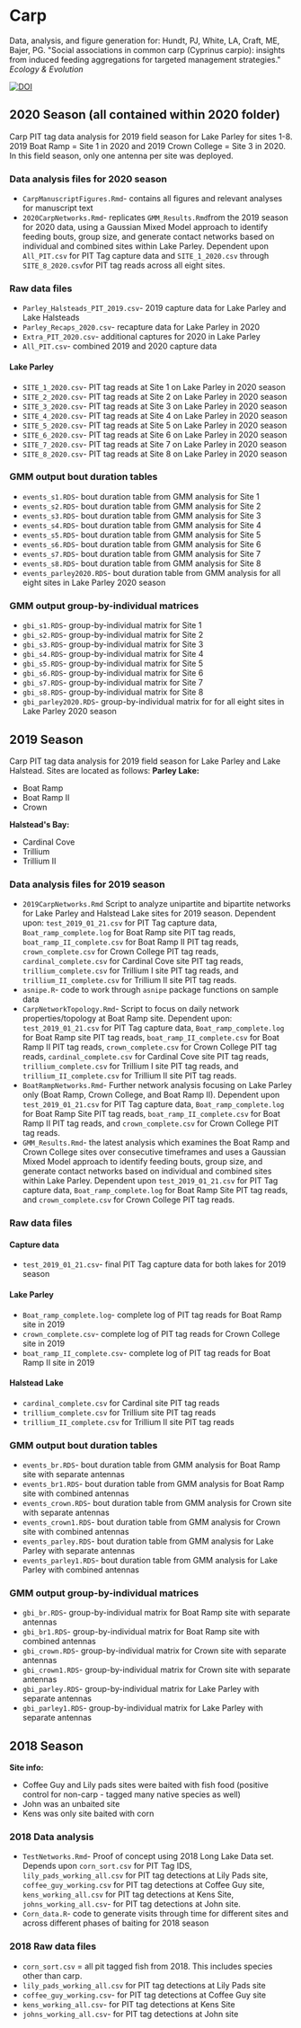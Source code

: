 # Carp
Data, analysis, and figure generation for: Hundt, PJ, White, LA, Craft, ME, Bajer, PG. "Social associations in common carp (Cyprinus carpio): insights from induced feeding aggregations for targeted management strategies." *Ecology & Evolution*

[![DOI](https://zenodo.org/badge/197043607.svg)](https://zenodo.org/badge/latestdoi/197043607)


## 2020 Season (all contained within 2020 folder)
Carp PIT tag data analysis for 2019 field season for Lake Parley for sites 1-8. 2019 Boat Ramp = Site 1 in 2020 and 2019 Crown College = Site 3 in 2020. In this field season, only one antenna per site was deployed.

### Data analysis files for 2020 season
- `CarpManuscriptFigures.Rmd`- contains all figures and relevant analyses for manuscript text
- `2020CarpNetworks.Rmd`- replicates `GMM_Results.Rmd`from the 2019 season for 2020 data, using a Gaussian Mixed Model approach to identify feeding bouts, group size, and generate contact networks based on individual and combined sites within Lake Parley. Dependent upon `All_PIT.csv` for PIT Tag capture data and `SITE_1_2020.csv` through `SITE_8_2020.csv`for PIT tag reads across all eight sites.

### Raw data files

- `Parley_Halsteads_PIT_2019.csv`- 2019 capture data for Lake Parley and Lake Halsteads
- `Parley_Recaps_2020.csv`- recapture data for Lake Parley in 2020
- `Extra_PIT_2020.csv`- additional captures for 2020 in Lake Parley
- `All_PIT.csv`- combined 2019 and 2020 capture data

#### Lake Parley

- `SITE_1_2020.csv`- PIT tag reads at Site 1 on Lake Parley in 2020 season
- `SITE_2_2020.csv`- PIT tag reads at Site 2 on Lake Parley in 2020 season
- `SITE_3_2020.csv`- PIT tag reads at Site 3 on Lake Parley in 2020 season
- `SITE_4_2020.csv`- PIT tag reads at Site 4 on Lake Parley in 2020 season
- `SITE_5_2020.csv`- PIT tag reads at Site 5 on Lake Parley in 2020 season
- `SITE_6_2020.csv`- PIT tag reads at Site 6 on Lake Parley in 2020 season
- `SITE_7_2020.csv`- PIT tag reads at Site 7 on Lake Parley in 2020 season
- `SITE_8_2020.csv`- PIT tag reads at Site 8 on Lake Parley in 2020 season

### GMM output bout duration tables

- `events_s1.RDS`- bout duration table from GMM analysis for Site 1
- `events_s2.RDS`- bout duration table from GMM analysis for Site 2
- `events_s3.RDS`- bout duration table from GMM analysis for Site 3
- `events_s4.RDS`- bout duration table from GMM analysis for Site 4
- `events_s5.RDS`- bout duration table from GMM analysis for Site 5
- `events_s6.RDS`- bout duration table from GMM analysis for Site 6
- `events_s7.RDS`- bout duration table from GMM analysis for Site 7
- `events_s8.RDS`- bout duration table from GMM analysis for Site 8
- `events_parley2020.RDS`- bout duration table from GMM analysis for all eight sites in Lake Parley 2020 season

### GMM output group-by-individual matrices
- `gbi_s1.RDS`- group-by-individual matrix for Site 1
- `gbi_s2.RDS`- group-by-individual matrix for Site 2
- `gbi_s3.RDS`- group-by-individual matrix for Site 3
- `gbi_s4.RDS`- group-by-individual matrix for Site 4
- `gbi_s5.RDS`- group-by-individual matrix for Site 5
- `gbi_s6.RDS`- group-by-individual matrix for Site 6
- `gbi_s7.RDS`- group-by-individual matrix for Site 7
- `gbi_s8.RDS`- group-by-individual matrix for Site 8
- `gbi_parley2020.RDS`- group-by-individual matrix for for all eight sites in Lake Parley 2020 season

## 2019 Season
Carp PIT tag data analysis for 2019 field season for Lake Parley and Lake Halstead. Sites are located as follows:
**Parley Lake:**

* Boat Ramp
* Boat Ramp II
* Crown

**Halstead's Bay:**

* Cardinal Cove
* Trillium
* Trillium II

### Data analysis files for 2019 season

- `2019CarpNetworks.Rmd` Script to analyze unipartite and bipartite networks for Lake Parley and Halstead Lake sites for 2019 season. Dependent upon: `test_2019_01_21.csv` for PIT Tag capture data, `Boat_ramp_complete.log` for Boat Ramp site PIT tag reads, `boat_ramp_II_complete.csv` for Boat Ramp II PIT tag reads, `crown_complete.csv` for Crown College PIT tag reads, `cardinal_complete.csv` for Cardinal Cove site PIT tag reads, `trillium_complete.csv` for Trillium I site PIT tag reads, and `trillium_II_complete.csv` for Trillium II site PIT tag reads.
- `asnipe.R`- code to work through `asnipe` package functions on sample data
- `CarpNetworkTopology.Rmd`- Script to focus on daily network properties/topology at Boat Ramp site. Dependent upon: `test_2019_01_21.csv` for PIT Tag capture data, `Boat_ramp_complete.log` for Boat Ramp site PIT tag reads, `boat_ramp_II_complete.csv` for Boat Ramp II PIT tag reads, `crown_complete.csv` for Crown College PIT tag reads, `cardinal_complete.csv` for Cardinal Cove site PIT tag reads, `trillium_complete.csv` for Trillium I site PIT tag reads, and `trillium_II_complete.csv` for Trillium II site PIT tag reads.
- `BoatRampNetworks.Rmd`- Further network analysis focusing on Lake Parley only (Boat Ramp, Crown College, and Boat Ramp II).  Dependent upon `test_2019_01_21.csv` for PIT Tag capture data, `Boat_ramp_complete.log` for Boat Ramp Site PIT tag reads, `boat_ramp_II_complete.csv` for Boat Ramp II PIT tag reads, and `crown_complete.csv` for Crown College PIT tag reads.
- `GMM_Results.Rmd`- the latest analysis which examines the Boat Ramp and Crown College sites over consecutive timeframes and uses a Gaussian Mixed Model approach to identify feeding bouts, group size, and generate contact networks based on individual and combined sites within Lake Parley. Dependent upon `test_2019_01_21.csv` for PIT Tag capture data, `Boat_ramp_complete.log` for Boat Ramp Site PIT tag reads, and `crown_complete.csv` for Crown College PIT tag reads.


### Raw data files

#### Capture data
- `test_2019_01_21.csv`- final PIT Tag capture data for both lakes for 2019 season

#### Lake Parley
- `Boat_ramp_complete.log`- complete log of PIT tag reads for Boat Ramp site in 2019
- `crown_complete.csv`- complete log of PIT tag reads for Crown College site in 2019
- `boat_ramp_II_complete.csv`- complete log of PIT tag reads for Boat Ramp II site in 2019

#### Halstead Lake
- `cardinal_complete.csv` for Cardinal site PIT tag reads
- `trillium_complete.csv` for Trillium site PIT tag reads
- `trillium_II_complete.csv` for Trillium II site PIT tag reads

### GMM output bout duration tables

- `events_br.RDS`- bout duration table from GMM analysis for Boat Ramp site with separate antennas
- `events_br1.RDS`- bout duration table from GMM analysis for Boat Ramp site with combined antennas
- `events_crown.RDS`- bout duration table from GMM analysis for Crown site with separate antennas
- `events_crown1.RDS`- bout duration table from GMM analysis for Crown site with combined antennas
- `events_parley.RDS`- bout duration table from GMM analysis for Lake Parley with separate antennas
- `events_parley1.RDS`- bout duration table from GMM analysis for Lake Parley with combined antennas



### GMM output group-by-individual matrices
- `gbi_br.RDS`- group-by-individual matrix for Boat Ramp site with separate antennas
- `gbi_br1.RDS`- group-by-individual matrix for Boat Ramp site with combined antennas
- `gbi_crown.RDS`- group-by-individual matrix for Crown site with separate antennas
- `gbi_crown1.RDS`- group-by-individual matrix for Crown site with separate antennas
- `gbi_parley.RDS`- group-by-individual matrix for Lake Parley with separate antennas
- `gbi_parley1.RDS`- group-by-individual matrix for Lake Parley with separate antennas

## 2018 Season
**Site info:**
- Coffee Guy and Lily pads sites were baited with fish food (positive control for non-carp - tagged many native species as well)
- John was an unbaited site 
- Kens was only site baited with corn

### 2018 Data analysis
- `TestNetworks.Rmd`- Proof of concept using 2018 Long Lake Data set. Depends upon `corn_sort.csv` for PIT Tag IDS, `lily_pads_working_all.csv` for PIT tag detections at Lily Pads site, `coffee_guy_working.csv` for PIT tag detections at Coffee Guy site, `kens_working_all.csv` for PIT tag detections at Kens Site, `johns_working_all.csv`- for PIT tag detections at John site.
- `Corn_data.R`- code to generate visits through time for different sites and across different phases of baiting for 2018 season

### 2018 Raw data files
- `corn_sort.csv` = all pit tagged fish from 2018. This includes species other than carp. 
- `lily_pads_working_all.csv` for PIT tag detections at Lily Pads site
- `coffee_guy_working.csv`- for PIT tag detections at Coffee Guy site
- `kens_working_all.csv`- for PIT tag detections at Kens Site
- `johns_working_all.csv`- for PIT tag detections at John site
